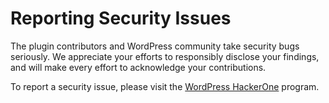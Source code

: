 # Reporting Security Issues

The plugin contributors and WordPress community take security bugs seriously. We appreciate your efforts to responsibly disclose your findings, and will make every effort to acknowledge your contributions.

To report a security issue, please visit the [WordPress HackerOne](https://hackerone.com/wordpress) program.
